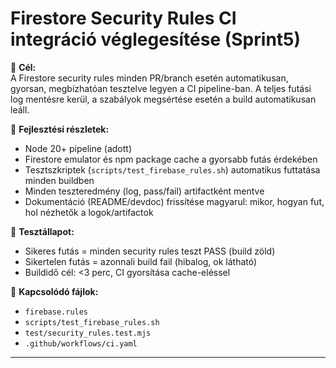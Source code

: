 # Firestore Security Rules CI integráció véglegesítése (Sprint5)

🎯 **Cél:**  
A Firestore security rules minden PR/branch esetén automatikusan, gyorsan, megbízhatóan tesztelve legyen a CI pipeline-ban. A teljes futási log mentésre kerül, a szabályok megsértése esetén a build automatikusan leáll.

🧠 **Fejlesztési részletek:**  
- Node 20+ pipeline (adott)
- Firestore emulator és npm package cache a gyorsabb futás érdekében
- Tesztszkriptek (`scripts/test_firebase_rules.sh`) automatikus futtatása minden buildben
- Minden teszteredmény (log, pass/fail) artifactként mentve
- Dokumentáció (README/devdoc) frissítése magyarul: mikor, hogyan fut, hol nézhetők a logok/artifactok

🧪 **Tesztállapot:**  
- Sikeres futás = minden security rules teszt PASS (build zöld)
- Sikertelen futás = azonnali build fail (hibalog, ok látható)
- Buildidő cél: <3 perc, CI gyorsítása cache-eléssel

📎 **Kapcsolódó fájlok:**  
- `firebase.rules`
- `scripts/test_firebase_rules.sh`
- `test/security_rules.test.mjs`
- `.github/workflows/ci.yaml`
---
